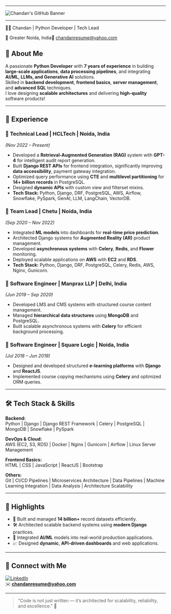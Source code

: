 
---

<img src="https://drive.google.com/uc?id=1oclyV0bUPUiq1CQyeutIKNHqQbcF4pVI" alt="Chandan's GitHub Banner" />

---
👨‍💻 Chandan | Python Developer | Tech Lead

📍 Greater Noida, India📩 chandanresume@yahoo.com

## 🚀 About Me
A passionate **Python Developer** with **7 years of experience** in building **large-scale applications**, **data processing pipelines**, and integrating **AI/ML, LLMs, and Generative AI** solutions.  
Skilled in **backend development**, **frontend basics**, **server management**, and **advanced SQL** techniques.  
I love designing **scalable architectures** and delivering **high-quality** software products!

---

## 💼 Experience

### 🏢 **Technical Lead** | HCLTech | Noida, India  
*(Nov 2022 – Present)*
- Developed a **Retrieval-Augmented Generation (RAG)** system with **GPT-4** for intelligent audit report generation.
- Built **Django REST APIs** for frontend integration, significantly improving **data accessibility**, payment gateway integration.
- Optimized query performance using **CTE** and **multilevel partitioning** for **14+ billion records** in PostgreSQL.
- Designed **dynamic APIs** with custom view and filterset mixins.
- **Tech Stack:** Python, Django, DRF, PostgreSQL, AWS, Airflow, Snowflake, PySpark, GenAI, LLM, LangChain, VectorDB.

### 🏢 **Team Lead** | Chetu | Noida, India  
*(Sep 2020 – Nov 2022)*
- Integrated **ML models** into dashboards for **real-time price prediction**.
- Architected Django systems for **Augmented Reality (AR)** product management.
- Developed **asynchronous systems** with **Celery**, **Redis**, and **Flower** monitoring.
- Deployed scalable applications on **AWS** with **EC2** and **RDS**.
- **Tech Stack:** Python, Django, DRF, PostgreSQL, Celery, Redis, AWS, Nginx, Gunicorn.

### 🏢 **Software Engineer** | Manprax LLP | Delhi, India  
*(Jun 2019 – Sep 2020)*
- Developed LMS and CMS systems with structured course content management.
- Managed **hierarchical data structures** using **MongoDB** and PostgreSQL.
- Built scalable asynchronous systems with **Celery** for efficient background processing.

### 🏢 **Software Engineer** | Square Logic | Noida, India  
*(Jul 2018 – Jun 2019)*
- Designed and developed structured **e-learning platforms** with **Django** and **ReactJS**.
- Implemented course copying mechanisms using **Celery** and optimized ORM queries.

---

## 🛠️ Tech Stack & Skills

**Backend:**  
Python | Django | Django REST Framework | Celery | PostgreSQL | MongoDB | Snowflake | PySpark

**DevOps & Cloud:**  
AWS (EC2, S3, RDS) | Docker | Nginx | Gunicorn | Airflow | Linux Server Management

**Frontend Basics:**  
HTML | CSS | JavaScript | ReactJS | Bootstrap

**Others:**  
Git | CI/CD Pipelines | Microservices Architecture | Data Pipelines | Machine Learning Integration | Data Analysis | Architecture Scalability

---

## 🌟 Highlights
- 🚀 Built and managed **14 billion+** record datasets efficiently.
- 🛠️ Architected scalable backend systems using **modern Django** practices.
- 🤖 Integrated **AI/ML** models into real-world production applications.
- 📈 Designed **dynamic**, **API-driven dashboards** and web applications.

---

## 📢 Connect with Me

[![LinkedIn](https://img.shields.io/badge/LinkedIn-Connect-blue?logo=linkedin)](https://www.linkedin.com/in/yourprofile)  
✉️ **chandanresume@yahoo.com**

---

> "Code is not just written — it’s architected for scalability, reliability, and excellence." 🚀

